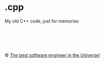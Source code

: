 # .cpp
My old C++ code, just for memories 

&nbsp;
============
&copy; [The best software engineer in the Universe!](http://metlinskyi.com/)
